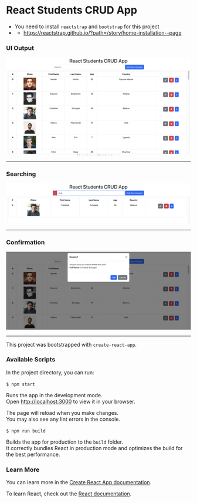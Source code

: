 # React Students CRUD App

- You need to install `reactstrap` and `bootstrap` for this project
- - https://reactstrap.github.io/?path=/story/home-installation--page

### UI Output

![out1](./README_images/output_1.png)

---

### Searching

![out2](./README_images/output_2.png)

---

### Confirmation

![out3](./README_images/output_3.png)

---

This project was bootstrapped with `create-react-app`.

### Available Scripts

In the project directory, you can run:

`$ npm start`

Runs the app in the development mode.\
Open [http://localhost:3000](http://localhost:3000) to view it in your browser.

The page will reload when you make changes.\
You may also see any lint errors in the console.

`$ npm run build`

Builds the app for production to the `build` folder.\
It correctly bundles React in production mode and optimizes the build for the best performance.

### Learn More

You can learn more in the [Create React App documentation](https://facebook.github.io/create-react-app/docs/getting-started).

To learn React, check out the [React documentation](https://reactjs.org/).
